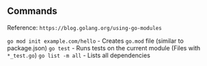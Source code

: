 ## Commands

Reference: `https://blog.golang.org/using-go-modules`

`go mod init example.com/hello` - Creates `go.mod` file (similar to package.json) 
`go test` - Runs tests on the current module (Files with `*_test.go`)
`go list -m all` - Lists all dependencies 